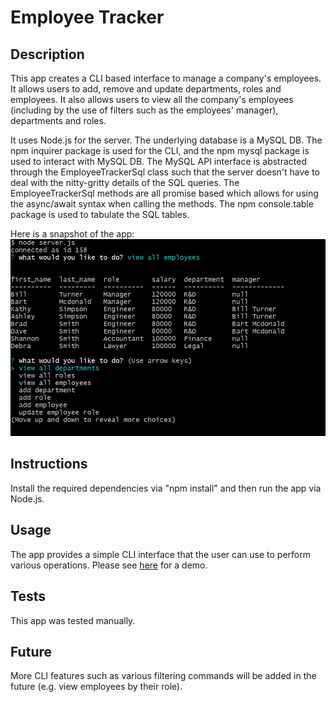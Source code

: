 # Employee Tracker

## Description

This app creates a CLI based interface to manage a company's employees. It allows users to add, remove and update departments, roles and employees. It also allows users to view all the company's employees (including by the use of filters such as the employees' manager), departments and roles.

It uses Node.js for the server. The underlying database is a MySQL DB. The npm inquirer package is used for the CLI, and the npm mysql package is used to interact with MySQL DB. The MySQL API interface is abstracted through the EmployeeTrackerSql class such that the server doesn't have to deal with the nitty-gritty details of the SQL queries. The EmployeeTrackerSql methods are all promise based which allows for using the async/await syntax when calling the methods. The npm console.table package is used to tabulate the SQL tables.

Here is a snapshot of the app: ![Employee Tracker App](Assets/employees.jpg)

## Instructions

Install the required dependencies via "npm install" and then run the app via Node.js.

## Usage

The app provides a simple CLI interface that the user can use to perform various operations. Please see [here](https://drive.google.com/file/d/1qKeLj5uesUVJyoAZV40a7vpKuJmH9H6n/view?usp=sharing) for a demo.

## Tests

This app was tested manually.

## Future

More CLI features such as various filtering commands will be added in the future (e.g. view employees by their role).